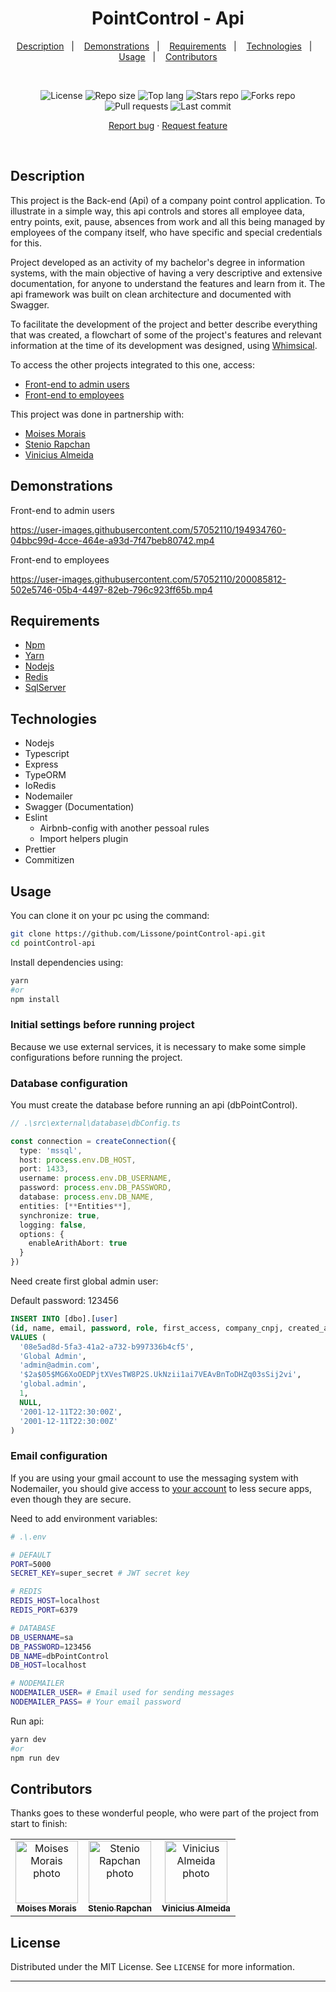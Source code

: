 <h1 align="center">
  PointControl - Api
</h1>

<p align="center">
  <a href="#description">Description</a>&nbsp;&nbsp;&nbsp;|&nbsp;&nbsp;&nbsp;
  <a href="#demonstrations">Demonstrations</a>&nbsp;&nbsp;&nbsp;|&nbsp;&nbsp;&nbsp;
  <a href="#requirements">Requirements</a>&nbsp;&nbsp;&nbsp;|&nbsp;&nbsp;&nbsp;
  <a href="#technologies">Technologies</a>&nbsp;&nbsp;&nbsp;|&nbsp;&nbsp;&nbsp;
  <a href="#usage">Usage</a>&nbsp;&nbsp;&nbsp;|&nbsp;&nbsp;&nbsp;
  <a href="#contributors">Contributors</a>
</p>
<br />
<p align="center">
  <img src="https://img.shields.io/static/v1?label=license&message=MIT" alt="License">
  <img src="https://img.shields.io/github/repo-size/Lissone/point-control-api" alt="Repo size" />
  <img src="https://img.shields.io/github/languages/top/Lissone/point-control-api" alt="Top lang" />
  <img src="https://img.shields.io/github/stars/Lissone/point-control-api" alt="Stars repo" />
  <img src="https://img.shields.io/github/forks/Lissone/point-control-api" alt="Forks repo" />
  <img src="https://img.shields.io/github/issues-pr/Lissone/point-control-api" alt="Pull requests" >
  <img src="https://img.shields.io/github/last-commit/Lissone/point-control-api" alt="Last commit" />
</p>

<p align="center">
  <a href="https://github.com/Lissone/point-control-api/issues">Report bug</a>
  ·
  <a href="https://github.com/Lissone/point-control-api/issues">Request feature</a>
</p>

<br />

## Description

This project is the Back-end (Api) of a company point control application. To illustrate in a simple way, this api controls and stores all employee data, entry points, exit, pause, absences from work and all this being managed by employees of the company itself, who have specific and special credentials for this.

Project developed as an activity of my bachelor's degree in information systems, with the main objective of having a very descriptive and extensive documentation, for anyone to understand the features and learn from it. The api framework was built on clean architecture and documented with Swagger.

To facilitate the development of the project and better describe everything that was created, a flowchart of some of the project's features and relevant information at the time of its development was designed, using <a href="https://whimsical.com/pointcontrol-5dryUV3teiRwy1rPzH3ekK" target="_blank">Whimsical</a>.

To access the other projects integrated to this one, access:
- <a href="https://github.com/Lissone/point-control-admin-web" target="_blank">Front-end to admin users</a>
- <a href="https://github.com/almeidavini/point-control" target="_blank">Front-end to employees</a>

This project was done in partnership with:
- <a href="https://github.com/MikaMorais" target="_blank">Moises Morais</a>
- <a href="https://github.com/steniodr" target="_blank">Stenio Rapchan</a>
- <a href="https://github.com/almeidavini" target="_blank">Vinicius Almeida</a>

## Demonstrations

Front-end to admin users

https://user-images.githubusercontent.com/57052110/194934760-04bbc99d-4cce-464e-a93d-7f47beb80742.mp4

Front-end to employees

https://user-images.githubusercontent.com/57052110/200085812-502e5746-05b4-4497-82eb-796c923ff65b.mp4

## Requirements

- [Npm](https://www.npmjs.com/)
- [Yarn](https://yarnpkg.com/)
- [Nodejs](https://nodejs.org/en/)
- [Redis](https://redis.io/)
- [SqlServer](https://www.microsoft.com/pt-br/sql-server/sql-server-downloads)

## Technologies

- Nodejs
- Typescript
- Express
- TypeORM
- IoRedis
- Nodemailer
- Swagger (Documentation)
- Eslint
  - Airbnb-config with another pessoal rules
  - Import helpers plugin
- Prettier
- Commitizen

## Usage

You can clone it on your pc using the command:

```bash
git clone https://github.com/Lissone/pointControl-api.git
cd pointControl-api
```

Install dependencies using:
```bash
yarn
#or
npm install
```

### Initial settings before running project

Because we use external services, it is necessary to make some simple configurations before running the project.

### Database configuration

You must create the database before running an api (dbPointControl).

```typescript
// .\src\external\database\dbConfig.ts

const connection = createConnection({
  type: 'mssql',
  host: process.env.DB_HOST,
  port: 1433,
  username: process.env.DB_USERNAME,
  password: process.env.DB_PASSWORD,
  database: process.env.DB_NAME,
  entities: [**Entities**],
  synchronize: true,
  logging: false,
  options: {
    enableArithAbort: true
  }
})
```

Need create first global admin user:

Default password: 123456

```sql
INSERT INTO [dbo].[user]
(id, name, email, password, role, first_access, company_cnpj, created_at, updated_at)
VALUES (
  '08e5ad8d-5fa3-41a2-a732-b997336b4cf5', 
  'Global Admin',
  'admin@admin.com', 
  '$2a$05$MG6XoOEDPjtXVesTW8P2S.UkNzii1ai7VEAvBnToDHZq03sSij2vi', 
  'global.admin',
  1,
  NULL, 
  '2001-12-11T22:30:00Z',
  '2001-12-11T22:30:00Z'
)
```

### Email configuration

If you are using your gmail account to use the messaging system with Nodemailer, you should give access to <a href="https://myaccount.google.com/lesssecureapps?pli=1&rapt=AEjHL4PzIfR0P6cezk9W9qg5xrvKjdjnlQ-oSFiXuT4yVX_S5YpKKcf5I5vJdWtzw7oaWydt9nVFxvMUspZzNR38DCKgOHSEOw" target="_blank">your account</a> to less secure apps, even though they are secure.

Need to add environment variables:

```bash
# .\.env

# DEFAULT
PORT=5000
SECRET_KEY=super_secret # JWT secret key

# REDIS
REDIS_HOST=localhost
REDIS_PORT=6379

# DATABASE
DB_USERNAME=sa
DB_PASSWORD=123456
DB_NAME=dbPointControl
DB_HOST=localhost

# NODEMAILER
NODEMAILER_USER= # Email used for sending messages 
NODEMAILER_PASS= # Your email password
```

Run api:

```bash
yarn dev
#or
npm run dev
```

## Contributors

Thanks goes to these wonderful people, who were part of the project from start to finish:

<table>
  <tr>
    <td align="center">
      <a href="https://github.com/MikaMorais" target="_blank">
        <img src="https://github.com/MikaMorais.png" width="100px;" alt="Moises Morais photo"/><br>
        <sub>
          <b>Moises Morais</b>
        </sub>
      </a>
    </td>
    <td align="center">
      <a href="https://github.com/steniodr" target="_blank">
        <img src="https://github.com/steniodr.png" width="100px;" alt="Stenio Rapchan photo"/><br>
        <sub>
          <b>Stenio Rapchan</b>
        </sub>
      </a>
    </td>
    <td align="center">
      <a href="https://github.com/almeidavini" target="_blank">
        <img src="https://github.com/almeidavini.png" width="100px;" alt="Vinicius Almeida photo"/><br>
        <sub>
          <b>Vinicius Almeida</b>
        </sub>
      </a>
    </td>
  </tr>
</table>

## License

Distributed under the MIT License. See `LICENSE` for more information.

<hr />

